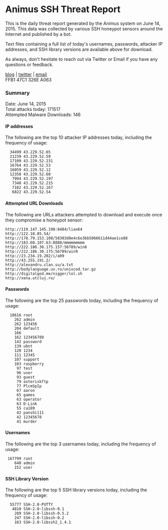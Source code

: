 # Animus SSH Threat Report

This is the daily threat report generated by the Animus system on June 14, 2015. This data was collected by various SSH honeypot sensors around the Internet and published by a bot.  

Text files containing a full list of today's usernames, passwords, attacker IP addresses, and SSH library versions are available above for download.  

As always, don't hesitate to reach out via Twitter or Email if you have any questions or feedback.  

[blog](http://morris.guru) | [twitter](https://twitter.com/andrew___morris) | [email](mailto:andrew@morris.guru)  
FFB1 47C1 326E A063  

### Summary

Date: June 14, 2015  
Total attacks today: 171517  
Attempted Malware Downloads: 146 

#### IP addresses
The following are the top 10 attacker IP addresses today, including the frequency of usage:
```
  34499 43.229.52.65
  21239 43.229.52.59
  17109 43.229.52.231
  16764 43.229.52.53
  16059 43.229.52.12
  12358 43.229.52.60
   7994 43.229.52.197
   7348 43.229.52.215
   7182 43.229.52.167
   6822 43.229.52.54
```

#### Attempted URL Downloads
The following are URLs attackers attempted to download and execute once they compromise a honeypot sensor:
```
http://119.147.145.198:8484/lian64
http://122.10.85.54/
http://178.79.153.108/58303d8e4c6e3bb5066611d44ae1ce88
http://183.60.107.63:8888/mmmmmmmmm
http://222.186.30.175.157:56789/win8
http://222.186.30.175:56789/win9
http://23.234.19.202/i/a09
http://43.255.191.2/
http://alexandru.clan.su/a.txt
http://bodylanguage.uv.ro/unixcod.tar.gz
http://digitalgod.me/nigger/lol.sh
http://xena.utcluj.ro/
```

#### Passwords
The following are the top 25 passwords today, including the frequency of usage:
```
  18616 root
    262 admin
    262 123456
    204 default
    166 
    162 123456789
    142 password
    139 ubnt
    120 1234
    111 12345
    107 support
    103 raspberry
     97 test
     96 user
     93 guest
     79 asteriskftp
     77 PlcmSpIp
     67 aaron
     65 games
     63 operator
     63 D-Link
     55 ca189
     42 panshi111
     42 12345678
     41 murder
```

#### Usernames
The following are the top 3 usernames today, including the frequency of usage:
```
 167799 root
    640 admin
    152 user
```

#### SSH Library Version
The following are the top 5 SSH library versions today, including the frequency of usage:
```
  55777 SSH-2.0-PUTTY
   4810 SSH-2.0-libssh-0.1
    289 SSH-2.0-libssh-0.5.2
    247 SSH-2.0-libssh-0.2
    163 SSH-2.0-libssh2_1.4.1
```
